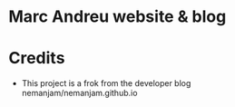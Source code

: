 # Marc Andreu website & blog


# Credits
* This project is a frok from the developer blog nemanjam/nemanjam.github.io


